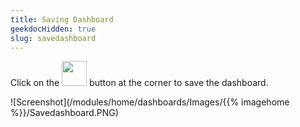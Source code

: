 ```yaml
---
title: Saving Dashboard
geekdocHidden: true
slug: savedashboard
---
```


Click on the <img src="/modules/home/dashboards/Images/{{% imagehome %}}/saveicon.png" width="40px"> button at the corner to save the dashboard.


![Screenshot](/modules/home/dashboards/Images/{{% imagehome %}}/Savedashboard.PNG)
